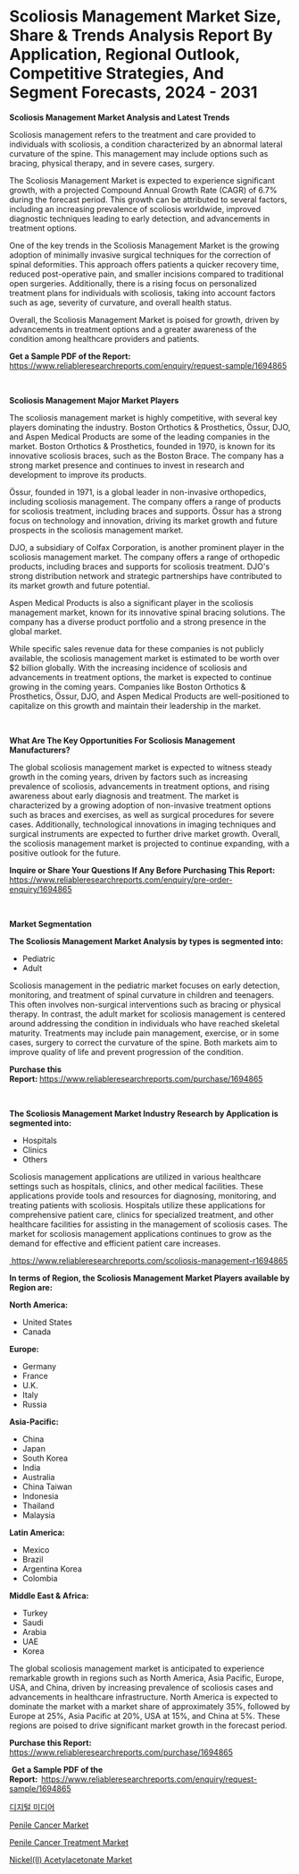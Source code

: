 <p><h1>Scoliosis Management Market Size, Share & Trends Analysis Report By Application, Regional Outlook, Competitive Strategies, And Segment Forecasts, 2024 - 2031</h1></p><p><strong>Scoliosis Management Market Analysis and Latest Trends</strong></p>
<p><p>Scoliosis management refers to the treatment and care provided to individuals with scoliosis, a condition characterized by an abnormal lateral curvature of the spine. This management may include options such as bracing, physical therapy, and in severe cases, surgery.</p><p>The Scoliosis Management Market is expected to experience significant growth, with a projected Compound Annual Growth Rate (CAGR) of 6.7% during the forecast period. This growth can be attributed to several factors, including an increasing prevalence of scoliosis worldwide, improved diagnostic techniques leading to early detection, and advancements in treatment options.</p><p>One of the key trends in the Scoliosis Management Market is the growing adoption of minimally invasive surgical techniques for the correction of spinal deformities. This approach offers patients a quicker recovery time, reduced post-operative pain, and smaller incisions compared to traditional open surgeries. Additionally, there is a rising focus on personalized treatment plans for individuals with scoliosis, taking into account factors such as age, severity of curvature, and overall health status.</p><p>Overall, the Scoliosis Management Market is poised for growth, driven by advancements in treatment options and a greater awareness of the condition among healthcare providers and patients.</p></p>
<p><strong>Get a Sample PDF of the Report:&nbsp;</strong> <a href="https://www.reliableresearchreports.com/enquiry/request-sample/1694865">https://www.reliableresearchreports.com/enquiry/request-sample/1694865</a></p>
<p>&nbsp;</p>
<p><strong>Scoliosis Management Major Market Players</strong></p>
<p><p>The scoliosis management market is highly competitive, with several key players dominating the industry. Boston Orthotics & Prosthetics, Össur, DJO, and Aspen Medical Products are some of the leading companies in the market. Boston Orthotics & Prosthetics, founded in 1970, is known for its innovative scoliosis braces, such as the Boston Brace. The company has a strong market presence and continues to invest in research and development to improve its products.</p><p>Össur, founded in 1971, is a global leader in non-invasive orthopedics, including scoliosis management. The company offers a range of products for scoliosis treatment, including braces and supports. Össur has a strong focus on technology and innovation, driving its market growth and future prospects in the scoliosis management market.</p><p>DJO, a subsidiary of Colfax Corporation, is another prominent player in the scoliosis management market. The company offers a range of orthopedic products, including braces and supports for scoliosis treatment. DJO's strong distribution network and strategic partnerships have contributed to its market growth and future potential.</p><p>Aspen Medical Products is also a significant player in the scoliosis management market, known for its innovative spinal bracing solutions. The company has a diverse product portfolio and a strong presence in the global market.</p><p>While specific sales revenue data for these companies is not publicly available, the scoliosis management market is estimated to be worth over $2 billion globally. With the increasing incidence of scoliosis and advancements in treatment options, the market is expected to continue growing in the coming years. Companies like Boston Orthotics & Prosthetics, Össur, DJO, and Aspen Medical Products are well-positioned to capitalize on this growth and maintain their leadership in the market.</p></p>
<p>&nbsp;</p>
<p><strong>What Are The Key Opportunities For Scoliosis Management Manufacturers?</strong></p>
<p><p>The global scoliosis management market is expected to witness steady growth in the coming years, driven by factors such as increasing prevalence of scoliosis, advancements in treatment options, and rising awareness about early diagnosis and treatment. The market is characterized by a growing adoption of non-invasive treatment options such as braces and exercises, as well as surgical procedures for severe cases. Additionally, technological innovations in imaging techniques and surgical instruments are expected to further drive market growth. Overall, the scoliosis management market is projected to continue expanding, with a positive outlook for the future.</p></p>
<p><strong>Inquire or Share Your Questions If Any Before Purchasing This Report:</strong> <a href="https://www.reliableresearchreports.com/enquiry/pre-order-enquiry/1694865">https://www.reliableresearchreports.com/enquiry/pre-order-enquiry/1694865</a></p>
<p>&nbsp;</p>
<p><strong>Market Segmentation</strong></p>
<p><strong>The Scoliosis Management Market Analysis by types is segmented into:</strong></p>
<p><ul><li>Pediatric</li><li>Adult</li></ul></p>
<p><p>Scoliosis management in the pediatric market focuses on early detection, monitoring, and treatment of spinal curvature in children and teenagers. This often involves non-surgical interventions such as bracing or physical therapy. In contrast, the adult market for scoliosis management is centered around addressing the condition in individuals who have reached skeletal maturity. Treatments may include pain management, exercise, or in some cases, surgery to correct the curvature of the spine. Both markets aim to improve quality of life and prevent progression of the condition.</p></p>
<p><strong>Purchase this Report:&nbsp;</strong><a href="https://www.reliableresearchreports.com/purchase/1694865">https://www.reliableresearchreports.com/purchase/1694865</a></p>
<p>&nbsp;</p>
<p><strong>The Scoliosis Management Market Industry Research by Application is segmented into:</strong></p>
<p><ul><li>Hospitals</li><li>Clinics</li><li>Others</li></ul></p>
<p><p>Scoliosis management applications are utilized in various healthcare settings such as hospitals, clinics, and other medical facilities. These applications provide tools and resources for diagnosing, monitoring, and treating patients with scoliosis. Hospitals utilize these applications for comprehensive patient care, clinics for specialized treatment, and other healthcare facilities for assisting in the management of scoliosis cases. The market for scoliosis management applications continues to grow as the demand for effective and efficient patient care increases.</p></p>
<p><a href="https://www.reliableresearchreports.com/scoliosis-management-r1694865">&nbsp;https://www.reliableresearchreports.com/scoliosis-management-r1694865</a></p>
<p><strong>In terms of Region, the Scoliosis Management Market Players available by Region are:</strong></p>
<p>
    <p> <strong> North America: </strong>
        <ul>
            <li>United States</li>
            <li>Canada</li>
        </ul>
        </p> 
    <p> <strong> Europe: </strong>
        <ul>
            <li>Germany</li>
            <li>France</li>
            <li>U.K.</li>
            <li>Italy</li>
            <li>Russia</li>
        </ul>
        </p> 
    <p> <strong> Asia-Pacific: </strong>
        <ul>
            <li>China</li>
            <li>Japan</li>
            <li>South Korea</li>
            <li>India</li>
            <li>Australia</li>
            <li>China Taiwan</li>
            <li>Indonesia</li>
            <li>Thailand</li>
            <li>Malaysia</li>
        </ul>
        </p> 
    <p> <strong> Latin America: </strong>
        <ul>
            <li>Mexico</li>
            <li>Brazil</li>
            <li>Argentina Korea</li>
            <li>Colombia</li>
        </ul>
        </p> 
    <p> <strong> Middle East & Africa: </strong>
        <ul>
            <li>Turkey</li>
            <li>Saudi</li>
            <li>Arabia</li>
            <li>UAE</li>
            <li>Korea</li>
        </ul>
    </p>
    </p>
<p><p>The global scoliosis management market is anticipated to experience remarkable growth in regions such as North America, Asia Pacific, Europe, USA, and China, driven by increasing prevalence of scoliosis cases and advancements in healthcare infrastructure. North America is expected to dominate the market with a market share of approximately 35%, followed by Europe at 25%, Asia Pacific at 20%, USA at 15%, and China at 5%. These regions are poised to drive significant market growth in the forecast period.</p></p>
<p><strong>Purchase this Report: </strong><a href="https://www.reliableresearchreports.com/purchase/1694865">https://www.reliableresearchreports.com/purchase/1694865</a></p>
<p>&nbsp;<strong>Get a Sample PDF of the Report:&nbsp;&nbsp;</strong><a href="https://www.reliableresearchreports.com/enquiry/request-sample/1694865">https://www.reliableresearchreports.com/enquiry/request-sample/1694865</a></p>
<p><strong></strong></p>
<p><p><a href="https://github.com/chupp85/Market-Research-Report-List-1/blob/main/237406956480.md">디지털 미디어</a></p><p><a href="https://github.com/nathandecarvalho/Market-Research-Report-List-3/blob/main/penile-cancer-market.md">Penile Cancer Market</a></p><p><a href="https://github.com/kosella/Market-Research-Report-List-3/blob/main/penile-cancer-treatment-market.md">Penile Cancer Treatment Market</a></p><p><a href="https://issuu.com/reportprime-2/docs/nickelii-acetylacetonate-market-size-2030.pptx">Nickel(II) Acetylacetonate Market</a></p></p>